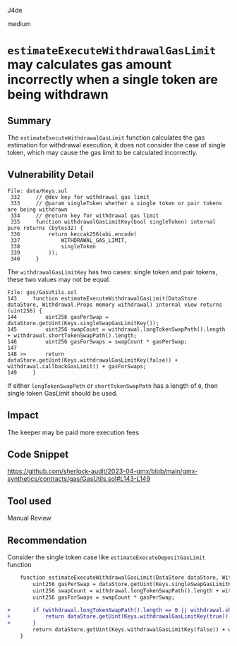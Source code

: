 J4de

medium

# `estimateExecuteWithdrawalGasLimit` may calculates gas amount incorrectly when a single token are being withdrawn

## Summary

The `estimateExecuteWithdrawalGasLimit` function calculates the gas estimation for withdrawal execution, it does not consider the case of single token, which may cause the gas limit to be calculated incorrectly.

## Vulnerability Detail

```solidity
File: data/Keys.sol
 332     // @dev key for withdrawal gas limit
 333     // @param singleToken whether a single token or pair tokens are being withdrawn
 334     // @return key for withdrawal gas limit
 335     function withdrawalGasLimitKey(bool singleToken) internal pure returns (bytes32) {
 336         return keccak256(abi.encode(
 337             WITHDRAWAL_GAS_LIMIT,
 338             singleToken
 339         ));
 340     }
```

The `withdrawalGasLimitKey` has two cases: single token and pair tokens, these two values may not be equal.

```solidity
File: gas/GasUtils.sol
143     function estimateExecuteWithdrawalGasLimit(DataStore dataStore, Withdrawal.Props memory withdrawal) internal view returns (uint256) {
144         uint256 gasPerSwap = dataStore.getUint(Keys.singleSwapGasLimitKey());
145         uint256 swapCount = withdrawal.longTokenSwapPath().length + withdrawal.shortTokenSwapPath().length;
146         uint256 gasForSwaps = swapCount * gasPerSwap;
147
148 >>      return dataStore.getUint(Keys.withdrawalGasLimitKey(false)) + withdrawal.callbackGasLimit() + gasForSwaps;
149     }
```

If either `longTokenSwapPath` or `shortTokenSwapPath` has a length of `0`, then single token GasLimit should be used.

## Impact

The keeper may be paid more execution fees

## Code Snippet

https://github.com/sherlock-audit/2023-04-gmx/blob/main/gmx-synthetics/contracts/gas/GasUtils.sol#L143-L149

## Tool used

Manual Review

## Recommendation

Consider the single token case like `estimateExecuteDepositGasLimit` function

```diff
    function estimateExecuteWithdrawalGasLimit(DataStore dataStore, Withdrawal.Props memory withdrawal) internal view returns (uint256) {
        uint256 gasPerSwap = dataStore.getUint(Keys.singleSwapGasLimitKey());
        uint256 swapCount = withdrawal.longTokenSwapPath().length + withdrawal.shortTokenSwapPath().length;
        uint256 gasForSwaps = swapCount * gasPerSwap;

+       if (withdrawal.longTokenSwapPath().length == 0 || withdrawal.shortTokenSwapPath().length == 0) {
+           return dataStore.getUint(Keys.withdrawalGasLimitKey(true)) + withdrawal.callbackGasLimit() + gasForSwaps;
+       }
        return dataStore.getUint(Keys.withdrawalGasLimitKey(false)) + withdrawal.callbackGasLimit() + gasForSwaps;
    }
```